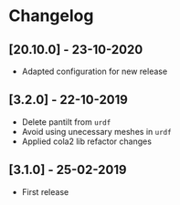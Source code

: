 # Changelog

## [20.10.0] - 23-10-2020

* Adapted configuration for new release

## [3.2.0] - 22-10-2019

* Delete pantilt from `urdf`
* Avoid using unecessary meshes in `urdf`
* Applied cola2 lib refactor changes

## [3.1.0] - 25-02-2019

* First release

